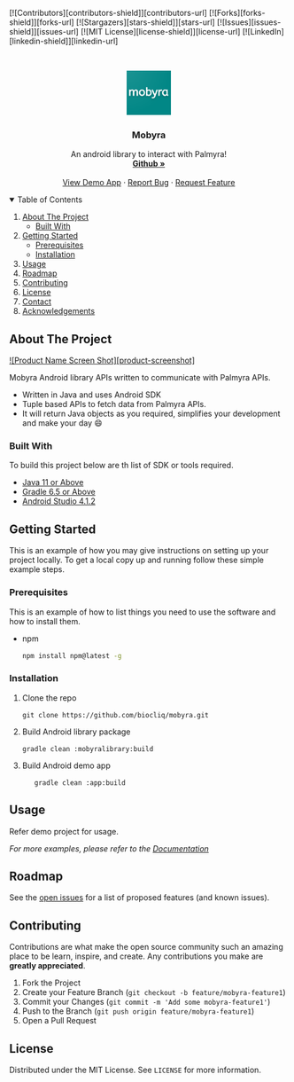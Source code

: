 
<!-- PROJECT SHIELDS -->
<!--
*** I'm using markdown "reference style" links for readability.
*** Reference links are enclosed in brackets [ ] instead of parentheses ( ).
*** See the bottom of this document for the declaration of the reference variables
*** for contributors-url, forks-url, etc. This is an optional, concise syntax you may use.
*** https://www.markdownguide.org/basic-syntax/#reference-style-links
-->
[![Contributors][contributors-shield]][contributors-url]
[![Forks][forks-shield]][forks-url]
[![Stargazers][stars-shield]][stars-url]
[![Issues][issues-shield]][issues-url]
[![MIT License][license-shield]][license-url]
[![LinkedIn][linkedin-shield]][linkedin-url]

<!-- PROJECT LOGO -->
<br />
<p align="center">
  <a>
    <img src="web_hi_res_512.png" alt="Logo" width="80" height="80">
  </a>

  <h3 align="center">Mobyra</h3>

  <p align="center">
    An android library to interact with Palmyra!
    <br />
    <a href="https://github.com/biocliq/mobyra"><strong>Github »</strong></a>
    <br />
    <br />
    <a href="https://github.com/biocliq/mobyra/app">View Demo App</a>
    ·
    <a href="https://github.com/biocliq/mobyra/issues">Report Bug</a>
    ·
    <a href="https://github.com/biocliq/mobyra/issues">Request Feature</a>
  </p>
</p>



<!-- TABLE OF CONTENTS -->
<details open="open">
  <summary>Table of Contents</summary>
  <ol>
    <li>
      <a href="#about-the-project">About The Project</a>
      <ul>
        <li><a href="#built-with">Built With</a></li>
      </ul>
    </li>
    <li>
      <a href="#getting-started">Getting Started</a>
      <ul>
        <li><a href="#prerequisites">Prerequisites</a></li>
        <li><a href="#installation">Installation</a></li>
      </ul>
    </li>
    <li><a href="#usage">Usage</a></li>
    <li><a href="#roadmap">Roadmap</a></li>
    <li><a href="#contributing">Contributing</a></li>
    <li><a href="#license">License</a></li>
    <li><a href="#contact">Contact</a></li>
    <li><a href="#acknowledgements">Acknowledgements</a></li>
  </ol>
</details>



<!-- ABOUT THE PROJECT -->
## About The Project

[![Product Name Screen Shot][product-screenshot]](https://github.com/biocliq/mobyra)

Mobyra Android library APIs written to communicate with Palmyra APIs.
* Written in Java and uses Android SDK
* Tuple based APIs to fetch data from Palmyra APIs.
* It will return Java objects as you required, simplifies your development and make your day :smile:

### Built With

To build this project below are th list of SDK or tools required.
* [Java 11 or Above](https://www.oracle.com/in/java/technologies/javase-jdk11-downloads.html)
* [Gradle 6.5 or Above](https://gradle.org/releases/)
* [Android Studio 4.1.2](https://androidstudio.googleblog.com/2021/01/android-studio-412-available.html)



<!-- GETTING STARTED -->
## Getting Started

This is an example of how you may give instructions on setting up your project locally.
To get a local copy up and running follow these simple example steps.

### Prerequisites

This is an example of how to list things you need to use the software and how to install them.
* npm
  ```sh
  npm install npm@latest -g
  ```

### Installation

1. Clone the repo
   ```
   git clone https://github.com/biocliq/mobyra.git
   ```
2. Build Android library package
   ```
   gradle clean :mobyralibrary:build
   ```
3. Build Android demo app
   ```
      gradle clean :app:build
   ```



<!-- USAGE EXAMPLES -->
## Usage

Refer demo project for usage.

_For more examples, please refer to the [Documentation](https://github.com/biocliq/mobyra)_



<!-- ROADMAP -->
## Roadmap

See the [open issues](https://github.com/biocliq/mobyra/issues) for a list of proposed features (and known issues).



<!-- CONTRIBUTING -->
## Contributing

Contributions are what make the open source community such an amazing place to be learn, inspire, and create. Any contributions you make are **greatly appreciated**.

1. Fork the Project
2. Create your Feature Branch (`git checkout -b feature/mobyra-feature1`)
3. Commit your Changes (`git commit -m 'Add some mobyra-feature1'`)
4. Push to the Branch (`git push origin feature/mobyra-feature1`)
5. Open a Pull Request



<!-- LICENSE -->
## License

Distributed under the MIT License. See `LICENSE` for more information.
